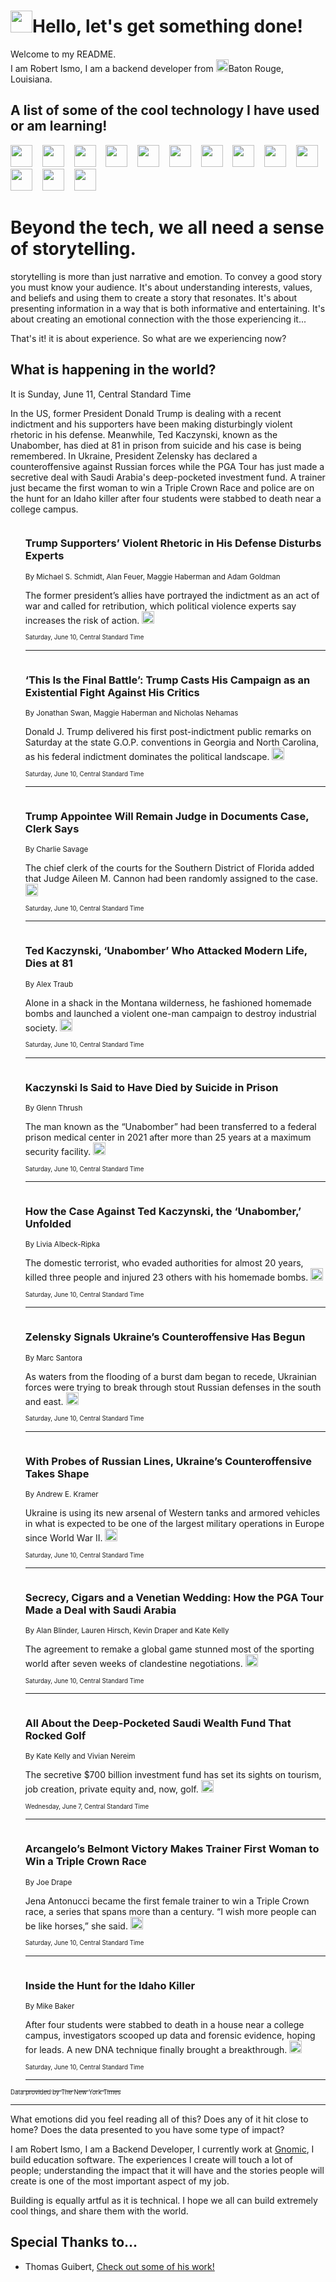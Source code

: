 <h1><img src="https://emojis.slackmojis.com/emojis/images/1643514375/3493/hot-coffee.gif?1643514375" width="35"/>Hello, let's get something done!</h1>

<p>Welcome to my README.<br/>
I am Robert Ismo, I am a backend developer from <img src="https://emojis.slackmojis.com/emojis/images/1638395689/50435/moulin_rouge.png?1638395689" width="20"/>Baton Rouge, Louisiana.</p>
<h2>A list of some of the cool technology I have used or am learning!</h2>
<p>
<img src="https://emojis.slackmojis.com/emojis/images/1643516091/21142/meow_bongotap.gif?1643516091" width="35" alt="">
<img src="https://img.shields.io/badge/Favorite%20Frontend%20Framework-SvelteKit-f83903" alt="">
<img src="https://img.shields.io/badge/Second%20Favorite-Vue-40b581" alt="">
<img src="https://img.shields.io/badge/Most%20Used%20Runtime-Nodejs-78b061" alt="">
<img src="https://emojis.slackmojis.com/emojis/images/1643517416/34482/fire.gif?1643517416" width="35" alt="">
<img src="https://img.shields.io/badge/Javascript%20But%20Better-Typescript-0078ca" alt="">
<img src="https://img.shields.io/badge/Favorite%20Language-Elixir-3e244d" alt="">
<img src="https://img.shields.io/badge/Containerize%20Everything-Docker-6ac9ef" alt="">
<img src="https://emojis.slackmojis.com/emojis/images/1643514596/5999/meow_party.gif?1643514596" width="35" alt="">
<img src="https://img.shields.io/badge/API%20Love%20Language-Graphql-de32a5" alt="">
<img src="https://img.shields.io/badge/Our%20Favorite%20Version%20Controller-Git-e94f33" alt="">
<img src="https://img.shields.io/badge/Favorite%20Database-Redis-d42d1d" alt="">
<img src="https://emojis.slackmojis.com/emojis/images/1643514559/5584/deployparrot.gif?1643514559" width="35" alt="">
<img src="https://img.shields.io/badge/Container%20Interstate-RabbitMQ-f66200" alt="">
<img src="https://img.shields.io/badge/Gotta%20Learn-Kubernetes-316adf" alt="">
<img src="https://img.shields.io/badge/Really%20Mature%20Now-WASM-654fef" alt="">
<img src="https://emojis.slackmojis.com/emojis/images/1666642497/61942/dance_vibe.gif?1666642497" width="35" alt="">
<img src="https://img.shields.io/badge/For%20My%20M1-ARM64-657d96" alt="">
<img src="https://img.shields.io/badge/Loving%20This%20So%20Much-TailwindCSS-17bcb5" alt="">
<img src="https://img.shields.io/badge/Cool%20Build%20Tool-Vite-f9cb24" alt="">
<img src="https://emojis.slackmojis.com/emojis/images/1669231376/62819/working-on-it.gif?1669231376" width="35" alt="">
<img src="https://img.shields.io/badge/Fun%20and%20Easy%20Database-MongoDB-5f8c49" alt="">
<img src="https://img.shields.io/badge/JS%20Life%20Support-NPM-c73737" alt="">
<img src="https://img.shields.io/badge/I%20Liked%20It-DynamoDB-0073b9" alt="">
<img src="https://emojis.slackmojis.com/emojis/images/1643514045/46/question.gif?1643514045" width="35" alt="">
<img src="https://img.shields.io/badge/cool-React-60d6f9" alt="">
<img src="https://img.shields.io/badge/Future%20Big%20Project-Lambda-f37e00" alt="">
<img src="https://img.shields.io/badge/NPM%20But%20Better-PNPM-f1aa07" alt="">
<img src="https://emojis.slackmojis.com/emojis/images/1643514943/9662/fbwow.gif?1643514943" width="35" alt="">
<img src="https://img.shields.io/badge/First%20Language-C-662079" alt="">
<img src="https://img.shields.io/badge/Where%20I%20Deploy%20Frontend-Vercel-000000" alt="">
<img src="https://img.shields.io/badge/Who%20Does%20not%20Want%20an%20App-Swift-f9492a" alt="">
<img src="https://emojis.slackmojis.com/emojis/images/1643514058/151/javascript.png?1643514058" width="35" alt="">
<img src="https://img.shields.io/badge/cool-Python-fbd542" alt="">
<img src="https://img.shields.io/badge/Favorite%20Something-Stripe-656cdc" alt="">
<img src="https://img.shields.io/badge/Of%20Course-HTML5-ed6327" alt="">
<img src="https://emojis.slackmojis.com/emojis/images/1660415405/60731/bomb.gif?1660415405" width="35" alt="">
<img src="https://img.shields.io/badge/hate-CSS-2964ec" alt="">
<img src="https://img.shields.io/badge/Learning-CircleCI-141215" alt="">
<img src="https://img.shields.io/badge/Learning-Rust-fbbb3b" alt="">
<img src="https://emojis.slackmojis.com/emojis/images/1660415397/60712/writing-hand.gif?1660415397" width="35" alt="">
<img src="https://img.shields.io/badge/Dev%20Browser%20of%20Choice-Firefox-cc4e26" alt="">
<img src="https://img.shields.io/badge/Recoverying%20From%20Windows-UNIX-1781e3" alt="">
<img src="https://img.shields.io/badge/LOVE-LogSeq-90c1c2" alt="">
<img src="https://emojis.slackmojis.com/emojis/images/1643514066/223/kirby.gif?1643514066" width="35" alt="">
<img src="https://img.shields.io/badge/Daily%20Driver-MacOS-e6e6e8" alt="">
<img src="https://img.shields.io/badge/Git%20Server-Github-000000" alt="">
<img src="https://img.shields.io/badge/enjoyable-EC2-f17428" alt="">
<img src="https://emojis.slackmojis.com/emojis/images/1643514239/2069/excited.gif?1643514239" width="35" alt="">
</p>
<h1>Beyond the tech, we all need a sense of storytelling.</h1>
<p>storytelling is more than just narrative and emotion. To convey a good story you must know your audience. It's about understanding interests, values, and beliefs and using them to create a story that resonates. It's about presenting information in a way that is both informative and entertaining. It's about creating an emotional connection with the those experiencing it...</p>
<p>That's it! it is about experience. So what are we experiencing now?</p>
<h2>What is happening in the world?</h2>
<p>It is Sunday, June 11, Central Standard Time</p>
<p>
In the US, former President Donald Trump is dealing with a recent indictment and his supporters have been making disturbingly violent rhetoric in his defense. Meanwhile, Ted Kaczynski, known as the Unabomber, has died at 81 in prison from suicide and his case is being remembered. In Ukraine, President Zelensky has declared a counteroffensive against Russian forces while the PGA Tour has just made a secretive deal with Saudi Arabia&#39;s deep-pocketed investment fund. A trainer just became the first woman to win a Triple Crown Race and police are on the hunt for an Idaho killer after four students were stabbed to death near a college campus.</p>
<ol>
<img src="https://img.shields.io/badge/-us-blue" alt="">
<h3>Trump Supporters’ Violent Rhetoric in His Defense Disturbs Experts</h3>
<sub>By Michael S. Schmidt, Alan Feuer, Maggie Haberman and Adam Goldman</sub>
<p>The former president’s allies have portrayed the indictment as an act of war and called for retribution, which political violence experts say increases the risk of action.  <a href="https://nyti.ms/3N4G5gS"><img src="https://developer.nytimes.com/files/poweredby_nytimes_30b.png?v=1583354208352" height="20"></a></p>
<sub><sub>Saturday, June 10, Central Standard Time</sub></sub>
<hr/>
<img src="https://img.shields.io/badge/-us-blue" alt="">
<h3>‘This Is the Final Battle’: Trump Casts His Campaign as an Existential Fight Against His Critics</h3>
<sub>By Jonathan Swan, Maggie Haberman and Nicholas Nehamas</sub>
<p>Donald J. Trump delivered his first post-indictment public remarks on Saturday at the state G.O.P. conventions in Georgia and North Carolina, as his federal indictment dominates the political landscape.  <a href="https://nyti.ms/45TDbnR"><img src="https://developer.nytimes.com/files/poweredby_nytimes_30b.png?v=1583354208352" height="20"></a></p>
<sub><sub>Saturday, June 10, Central Standard Time</sub></sub>
<hr/>
<img src="https://img.shields.io/badge/-us-blue" alt="">
<h3>Trump Appointee Will Remain Judge in Documents Case, Clerk Says</h3>
<sub>By Charlie Savage</sub>
<p>The chief clerk of the courts for the Southern District of Florida added that Judge Aileen M. Cannon had been randomly assigned to the case.  <a href="https://nyti.ms/3qrwvwT"><img src="https://developer.nytimes.com/files/poweredby_nytimes_30b.png?v=1583354208352" height="20"></a></p>
<sub><sub>Saturday, June 10, Central Standard Time</sub></sub>
<hr/>
<img src="https://img.shields.io/badge/-us-blue" alt="">
<h3>Ted Kaczynski, ‘Unabomber’ Who Attacked Modern Life, Dies at 81</h3>
<sub>By Alex Traub</sub>
<p>Alone in a shack in the Montana wilderness, he fashioned homemade bombs and launched a violent one-man campaign to destroy industrial society.  <a href="https://nyti.ms/43Ua9CE"><img src="https://developer.nytimes.com/files/poweredby_nytimes_30b.png?v=1583354208352" height="20"></a></p>
<sub><sub>Saturday, June 10, Central Standard Time</sub></sub>
<hr/>
<img src="https://img.shields.io/badge/-us-blue" alt="">
<h3>Kaczynski Is Said to Have Died by Suicide in Prison</h3>
<sub>By Glenn Thrush</sub>
<p>The man known as the “Unabomber” had been transferred to a federal prison medical center in 2021 after more than 25 years at a maximum security facility.  <a href="https://nyti.ms/3NkOgXI"><img src="https://developer.nytimes.com/files/poweredby_nytimes_30b.png?v=1583354208352" height="20"></a></p>
<sub><sub>Saturday, June 10, Central Standard Time</sub></sub>
<hr/>
<img src="https://img.shields.io/badge/-us-blue" alt="">
<h3>How the Case Against Ted Kaczynski, the ‘Unabomber,’ Unfolded</h3>
<sub>By Livia Albeck-Ripka</sub>
<p>The domestic terrorist, who evaded authorities for almost 20 years, killed three people and injured 23 others with his homemade bombs.  <a href="https://nyti.ms/3oQw0fF"><img src="https://developer.nytimes.com/files/poweredby_nytimes_30b.png?v=1583354208352" height="20"></a></p>
<sub><sub>Saturday, June 10, Central Standard Time</sub></sub>
<hr/>
<img src="https://img.shields.io/badge/-world-blue" alt="">
<h3>Zelensky Signals Ukraine’s Counteroffensive Has Begun</h3>
<sub>By Marc Santora</sub>
<p>As waters from the flooding of a burst dam began to recede, Ukrainian forces were trying to break through stout Russian defenses in the south and east.  <a href="https://nyti.ms/3X2xLDa"><img src="https://developer.nytimes.com/files/poweredby_nytimes_30b.png?v=1583354208352" height="20"></a></p>
<sub><sub>Saturday, June 10, Central Standard Time</sub></sub>
<hr/>
<img src="https://img.shields.io/badge/-world-blue" alt="">
<h3>With Probes of Russian Lines, Ukraine’s Counteroffensive Takes Shape</h3>
<sub>By Andrew E. Kramer</sub>
<p>Ukraine is using its new arsenal of Western tanks and armored vehicles in what is expected to be one of the largest military operations in Europe since World War II.  <a href="https://nyti.ms/3oN6EPO"><img src="https://developer.nytimes.com/files/poweredby_nytimes_30b.png?v=1583354208352" height="20"></a></p>
<sub><sub>Saturday, June 10, Central Standard Time</sub></sub>
<hr/>
<img src="https://img.shields.io/badge/-sports-blue" alt="">
<h3>Secrecy, Cigars and a Venetian Wedding: How the PGA Tour Made a Deal with Saudi Arabia</h3>
<sub>By Alan Blinder, Lauren Hirsch, Kevin Draper and Kate Kelly</sub>
<p>The agreement to remake a global game stunned most of the sporting world after seven weeks of clandestine negotiations.  <a href="https://nyti.ms/3J8mqvv"><img src="https://developer.nytimes.com/files/poweredby_nytimes_30b.png?v=1583354208352" height="20"></a></p>
<sub><sub>Saturday, June 10, Central Standard Time</sub></sub>
<hr/>
<img src="https://img.shields.io/badge/-world-blue" alt="">
<h3>All About the Deep-Pocketed Saudi Wealth Fund That Rocked Golf</h3>
<sub>By Kate Kelly and Vivian Nereim</sub>
<p>The secretive $700 billion investment fund has set its sights on tourism, job creation, private equity and, now, golf.  <a href="https://nyti.ms/43zHCCU"><img src="https://developer.nytimes.com/files/poweredby_nytimes_30b.png?v=1583354208352" height="20"></a></p>
<sub><sub>Wednesday, June 7, Central Standard Time</sub></sub>
<hr/>
<img src="https://img.shields.io/badge/-sports-blue" alt="">
<h3>Arcangelo’s Belmont Victory Makes Trainer First Woman to Win a Triple Crown Race</h3>
<sub>By Joe Drape</sub>
<p>Jena Antonucci became the first female trainer to win a Triple Crown race, a series that spans more than a century. “I wish more people can be like horses,” she said.  <a href="https://nyti.ms/3NoXke4"><img src="https://developer.nytimes.com/files/poweredby_nytimes_30b.png?v=1583354208352" height="20"></a></p>
<sub><sub>Saturday, June 10, Central Standard Time</sub></sub>
<hr/>
<img src="https://img.shields.io/badge/-us-blue" alt="">
<h3>Inside the Hunt for the Idaho Killer</h3>
<sub>By Mike Baker</sub>
<p>After four students were stabbed to death in a house near a college campus, investigators scooped up data and forensic evidence, hoping for leads. A new DNA technique finally brought a breakthrough.  <a href="https://nyti.ms/42x0bGb"><img src="https://developer.nytimes.com/files/poweredby_nytimes_30b.png?v=1583354208352" height="20"></a></p>
<sub><sub>Saturday, June 10, Central Standard Time</sub></sub>
<hr/>
</ol>
<a href="https://developer.nytimes.com"><sub><sub>Data provided by The New York Times</sub></sub></a>
<hr/>
<p>What emotions did you feel reading all of this? Does any of it hit close to home? Does the data presented to you have some type of impact?</p>
<p>I am Robert Ismo, I am a Backend Developer, I currently work at <a href="https://gnomic.education/">Gnomic</a>, I build education software. The experiences I create will touch a lot of people; understanding the impact that it will have and the stories people will create is one of the most important aspect of my job.</p>
<p>Building is equally artful as it is technical. I hope we all can build extremely cool things, and share them with the world.</p>
<h2>Special Thanks to...</h2>
<ul>
<li>Thomas Guibert, <a href="https://github.com/thmsgbrt/thmsgbrt">Check out some of his work!</a></li>
</ul>